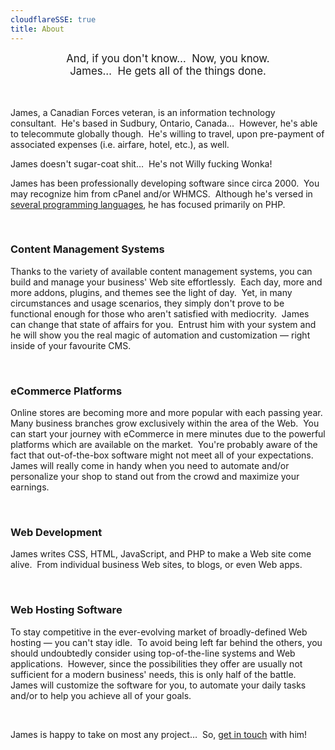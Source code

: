 ```yaml
---
cloudflareSSE: true
title: About
---
```


<div style="text-align: center;">
  <span style="font-size: larger;">
    And, if you don't know&hellip;&nbsp; Now, you know.<br />
    James&hellip;&nbsp; He gets all of the things done.
  </span><br />
  &nbsp;<br />
  &nbsp;
</div>
<p>
  James, a Canadian Forces veteran, is an information technology consultant.&nbsp; He's based in Sudbury, Ontario, Canada&hellip;&nbsp; However, he's able to
  telecommute globally though.&nbsp; He's willing to travel, upon pre-payment of associated expenses (i.e. airfare, hotel, etc.), as well.
</p>
<p>
  James doesn't sugar-coat shit&hellip;&nbsp; He's not Willy fucking Wonka!
</p>
<p>
  James has been professionally developing software since circa 2000.&nbsp; You may recognize him from cPanel and/or WHMCS.&nbsp; Although he's versed in
  <a href="{{ site.url }}/resume#languages" rel="me" title="">several programming languages</a>, he has focused primarily on PHP.
</p>
<p>
  &nbsp;
</p>
<h3>
  Content Management Systems
</h3>
<p>
  Thanks to the variety of available content management systems, you can build and manage your business' Web site effortlessly.&nbsp; Each day, more and more
  addons, plugins, and themes see the light of day.&nbsp; Yet, in many circumstances and usage scenarios, they simply don't prove to be functional enough for
  those who aren't satisfied with mediocrity.&nbsp; James can change that state of affairs for you.&nbsp; Entrust him with your system and he will show you the
  real magic of automation and customization &#8212; right inside of your favourite CMS.
</p>
<p>
  &nbsp;
</p>
<h3>
  eCommerce Platforms
</h3>
<p>
  Online stores are becoming more and more popular with each passing year.&nbsp; Many business branches grow exclusively within the area of the Web.&nbsp; You
  can start your journey with eCommerce in mere minutes due to the powerful platforms which are available on the market.&nbsp; You're probably aware of the fact
  that out-of-the-box software might not meet all of your expectations.&nbsp; James will really come in handy when you need to automate and/or personalize your
  shop to stand out from the crowd and maximize your earnings.
</p>
<p>
  &nbsp;
</p>
<h3>
  Web Development
</h3>
<p>
  James writes CSS, HTML, JavaScript, and PHP to make a Web site come alive.&nbsp; From individual business Web sites, to blogs, or even Web apps.
</p>
<p>
  &nbsp;
</p>
<h3>
  Web Hosting Software
</h3>
<p>
  To stay competitive in the ever-evolving market of broadly-defined Web hosting &#8212; you can't stay idle.&nbsp; To avoid being left far behind the others,
  you should undoubtedly consider using top-of-the-line systems and Web applications.&nbsp; However, since the possibilities they offer are usually not
  sufficient for a modern business' needs, this is only half of the battle.&nbsp; James will customize the software for you, to automate your daily tasks and/or
  to help you achieve all of your goals.
</p>
<p>
  &nbsp;
</p>
<p>
  James is happy to take on most any project&hellip;&nbsp; So, <a href="{{ site.url }}/contact" rel="me" title="">get in touch</a> with him!
</p>
